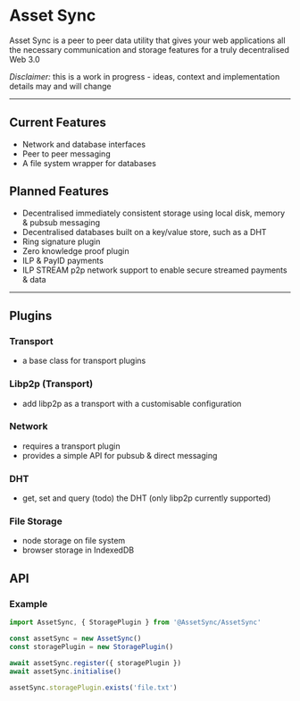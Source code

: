 # Asset Sync

Asset Sync is a peer to peer data utility that gives your web applications all the necessary communication and storage features for a truly decentralised Web 3.0

*Disclaimer:* this is a work in progress - ideas, context and implementation details may and will change

---

## Current Features

- Network and database interfaces
- Peer to peer messaging
- A file system wrapper for databases

## Planned Features

- Decentralised immediately consistent storage using local disk, memory & pubsub messaging
- Decentralised databases built on a key/value store, such as a DHT
- Ring signature plugin
- Zero knowledge proof plugin
- ILP & PayID payments
- ILP STREAM p2p network support to enable secure streamed payments & data

---

## Plugins

### Transport

- a base class for transport plugins

### Libp2p (Transport)

- add libp2p as a transport with a customisable configuration

### Network

- requires a transport plugin
- provides a simple API for pubsub & direct messaging

### DHT

- get, set and query (todo) the DHT (only libp2p currently supported)

### File Storage

- node storage on file system
- browser storage in IndexedDB

## API

### Example

```javascript
import AssetSync, { StoragePlugin } from '@AssetSync/AssetSync'

const assetSync = new AssetSync()
const storagePlugin = new StoragePlugin()

await assetSync.register({ storagePlugin })
await assetSync.initialise()

assetSync.storagePlugin.exists('file.txt')
```